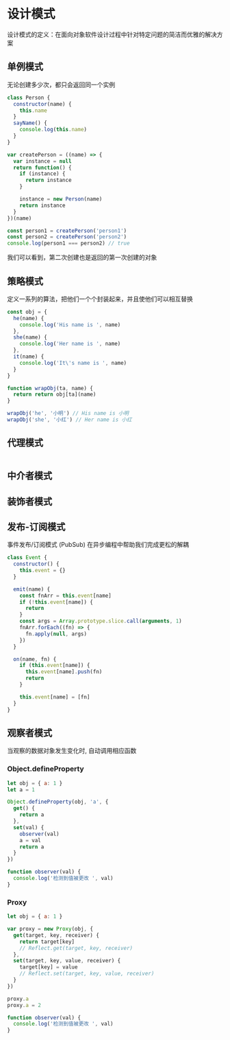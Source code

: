 # 设计模式
设计模式的定义：在面向对象软件设计过程中针对特定问题的简洁而优雅的解决方案

## 单例模式
无论创建多少次，都只会返回同一个实例
```js
class Person {
  constructor(name) {
    this.name
  }
  sayName() {
    console.log(this.name)
  }
}

var createPerson = ((name) => {
  var instance = null
  return function() {
    if (instance) {
      return instance
    }

    instance = new Person(name)
    return instance
  }
})(name)

const person1 = createPerson('person1')
const person2 = createPerson('person2')
console.log(person1 === person2) // true
```
我们可以看到，第二次创建也是返回的第一次创建的对象  

## 策略模式
定义一系列的算法，把他们一个个封装起来，并且使他们可以相互替换
```js
const obj = {
  he(name) {
    console.log('His name is ', name)
  },
  she(name) {
    console.log('Her name is ', name)
  },
  it(name) {
    console.log('It\'s name is ', name)
  }
}

function wrapObj(ta, name) {
  return return obj[ta](name)
}

wrapObj('he', '小明') // His name is 小明
wrapObj('she', '小红') // Her name is 小红
```

## 代理模式
```js

```

## 中介者模式

## 装饰者模式

## 发布-订阅模式
事件发布/订阅模式 (PubSub) 在异步编程中帮助我们完成更松的解耦
```js
class Event {
  constructor() {
    this.event = {}
  }

  emit(name) {
    const fnArr = this.event[name]
    if (!this.event[name]) {
      return
    }
    const args = Array.prototype.slice.call(arguments, 1)
    fnArr.forEach((fn) => {
      fn.apply(null, args)
    })
  }

  on(name, fn) {
    if (this.event[name]) {
      this.event[name].push(fn)
      return
    }

    this.event[name] = [fn]
  }
}
```

## 观察者模式
当观察的数据对象发生变化时, 自动调用相应函数

### Object.defineProperty
```js
let obj = { a: 1 }
let a = 1

Object.defineProperty(obj, 'a', {
  get() {
    return a
  },
  set(val) {
    observer(val)
    a = val
    return a
  }
})

function observer(val) {
  console.log('检测到值被更改 ', val)
}
```

### Proxy
```js
let obj = { a: 1 }

var proxy = new Proxy(obj, {
  get(target, key, receiver) {
    return target[key]
    // Reflect.get(target, key, receiver)
  },
  set(target, key, value, receiver) {
    target[key] = value
    // Reflect.set(target, key, value, receiver)
  }
})

proxy.a
proxy.a = 2

function observer(val) {
  console.log('检测到值被更改 ', val)
}
```

